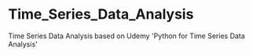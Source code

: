 # Time_Series_Data_Analysis
Time Series Data Analysis based on Udemy 'Python for Time Series Data Analysis'
